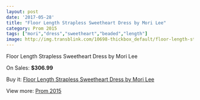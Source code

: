 ```yaml
---
layout: post
date: '2017-05-28'
title: "Floor Length Strapless Sweetheart Dress by Mori Lee"
category: Prom 2015
tags: ["mori","dress","sweetheart","beaded","length"]
image: http://img.transblink.com/10698-thickbox_default/floor-length-strapless-sweetheart-dress-by-mori-lee.jpg
---
```

Floor Length Strapless Sweetheart Dress by Mori Lee

On Sales: **$306.99**
<a href="https://www.transblink.com/en/prom-2015/3477-floor-length-strapless-sweetheart-dress-by-mori-lee.html"><amp-img layout="responsive" width="600" height="600" src="//img.transblink.com/10698-thickbox_default/floor-length-strapless-sweetheart-dress-by-mori-lee.jpg" alt="Floor Length Strapless Sweetheart Dress by Mori Lee 0" /></a>
<a href="https://www.transblink.com/en/prom-2015/3477-floor-length-strapless-sweetheart-dress-by-mori-lee.html"><amp-img layout="responsive" width="600" height="600" src="//img.transblink.com/10700-thickbox_default/floor-length-strapless-sweetheart-dress-by-mori-lee.jpg" alt="Floor Length Strapless Sweetheart Dress by Mori Lee 1" /></a>
<a href="https://www.transblink.com/en/prom-2015/3477-floor-length-strapless-sweetheart-dress-by-mori-lee.html"><amp-img layout="responsive" width="600" height="600" src="//img.transblink.com/10699-thickbox_default/floor-length-strapless-sweetheart-dress-by-mori-lee.jpg" alt="Floor Length Strapless Sweetheart Dress by Mori Lee 2" /></a>

Buy it: [Floor Length Strapless Sweetheart Dress by Mori Lee](https://www.transblink.com/en/prom-2015/3477-floor-length-strapless-sweetheart-dress-by-mori-lee.html "Floor Length Strapless Sweetheart Dress by Mori Lee")

View more: [Prom 2015](https://www.transblink.com/en/10-prom-2015 "Prom 2015")
